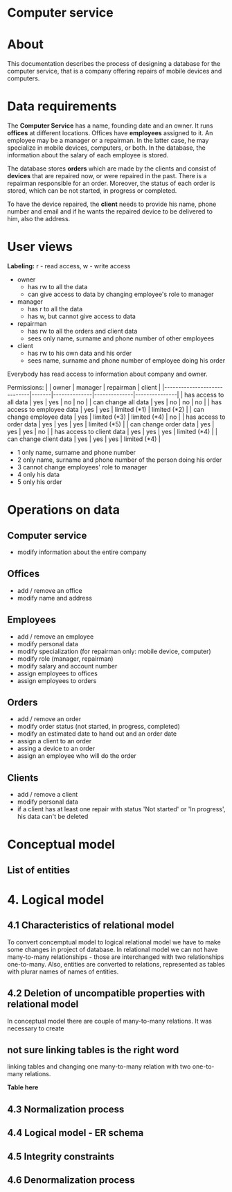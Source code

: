 # Computer service 

# About

This documentation describes the process of designing a database for the computer service, that is a company offering repairs of mobile devices and computers. 

# Data requirements

The **Computer Service** has a name, founding date and an owner. It runs **offices** at different locations. Offices have **employees** assigned to it. An employee may be a manager or a repairman. In the latter case, he may specialize in mobile devices, computers, or both. In the database, the information about the salary of each employee is stored.

The database stores **orders** which are made by the clients and consist of **devices** that are repaired now, or were repaired in the past. There is a repairman responsible for an order. Moreover, the status of each order is stored, which can be not started, in progress or completed.

To have the device repaired, the **client** needs to provide his name, phone number and email and if he wants the repaired device to be delivered to him, also the address. 

# User views

**Labeling:**
 r - read access, w - write access
  

* owner
  * has rw to all the data
  * can give access to data by changing employee's role to manager
* manager
  * has r to all the data
  * has w, but cannot give access to data
* repairman 
  * has rw to all the orders and client data
  * sees only name, surname and phone number of other employees 
* client
  * has rw to his own data and his order
  * sees name, surname and phone number of employee doing his order 

Everybody has read access to information about company and owner.

Permissions:
|                             | owner | manager      | repairman    | client        |
|-----------------------------|-------|--------------|--------------|---------------|
| has access to all data      | yes   | yes          | no           | no            |
| can change all data         | yes   | no           | no           | no            |
| has access to employee data | yes   | yes          | limited (*1) | limited (*2)  |
| can change employee data    | yes   | limited (*3) | limited (*4) | no            |
| has access to order data    | yes   | yes          | yes          | limited (*5)  |
| can change order data       | yes   | yes          | yes          | no            |
| has access to client data   | yes   | yes          | yes          | limited (*4)  |
| can change client data      | yes   | yes          | yes          | limited (*4)  |

* 1	only name, surname and phone number
* 2	only name, surname and phone number of the person doing his order
* 3	cannot change employees' role to manager
* 4	only his data
* 5	only his order 



# Operations on data

## Computer service
* modify information about the entire company

## Offices
* add / remove an office
* modify name and address

## Employees
* add / remove an employee
* modify personal data
* modify specialization (for repairman only: mobile device, computer)
* modify role (manager, repairman)
* modify salary and account number
* assign employees to offices
* assign employees to orders

## Orders
* add / remove an order
* modify order status (not started, in progress, completed)
* modify an estimated date to hand out and an order date
* assign a client to an order
* assing a device to an order 
* assign an employee who will do the order

## Clients
* add / remove a client
* modify personal data
* if a client has at least one repair with status 'Not started' or 'In progress', his data can't be deleted

# Conceptual model

## List of entities


# 4. Logical model

## 4.1 Characteristics of relational model

To convert concemptual model to logical relational model we have to make some changes in project of database. In relational model we can not have many-to-many relationships - those are interchanged with two relationships one-to-many. Also, entities are converted to relations, represented as tables with plurar names of names of entities.

## 4.2 Deletion of uncompatible properties with relational model

In conceptual model there are couple of many-to-many relations. It was necessary to create 
## not sure linking tables is the right word
linking tables
and changing one many-to-many relation with two one-to-many relations.

**Table here**

## 4.3 Normalization process

## 4.4 Logical model - ER schema

## 4.5 Integrity constraints

## 4.6  Denormalization process
